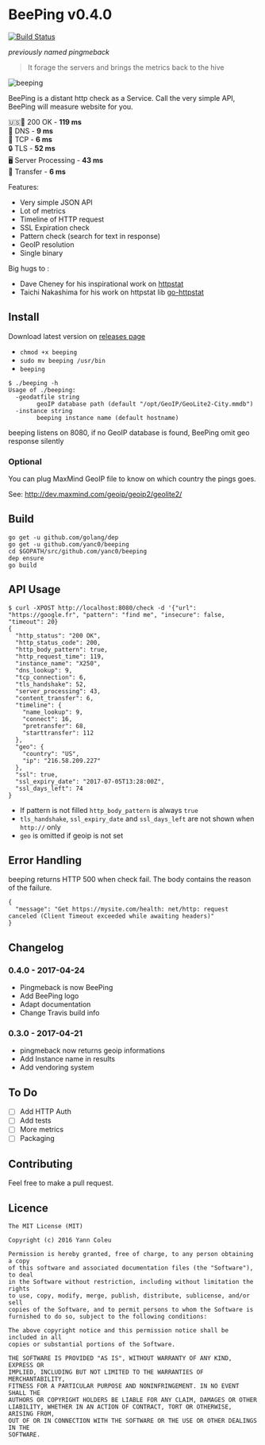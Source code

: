 # BeePing v0.4.0
[![Build Status](https://travis-ci.org/yanc0/beeping.svg?branch=master)](https://travis-ci.org/yanc0/beeping)

_previously named pingmeback_

  > It forage the servers and brings the metrics back to the hive
  
![beeping](http://oi68.tinypic.com/2yngw9h.jpg)  
  
BeePing is a distant http check as a Service. Call the very simple API, BeePing
will measure website for you.

:us::green_heart: 200 OK - **119 ms**  
:book: DNS - **9 ms**  
:arrows_counterclockwise: TCP - **6 ms**  
:lock: TLS - **52 ms**  
:desktop_computer: Server Processing - **43 ms**  
:arrow_down_small: Transfer - **6 ms**  

Features:

* Very simple JSON API
* Lot of metrics
* Timeline of HTTP request
* SSL Expiration check
* Pattern check (search for text in response)
* GeoIP resolution
* Single binary

Big hugs to :

* Dave Cheney for his inspirational work on [httpstat](https://github.com/davecheney/httpstat)
* Taichi Nakashima for his work on httpstat lib [go-httpstat](https://github.com/tcnksm/go-httpstat)

## Install

Download latest version on [releases page](https://github.com/yanc0/beeping/releases)

- `chmod +x beeping`
- `sudo mv beeping /usr/bin`
- `beeping`

```
$ ./beeping -h
Usage of ./beeping:
  -geodatfile string
    	geoIP database path (default "/opt/GeoIP/GeoLite2-City.mmdb")
  -instance string
    	beeping instance name (default hostname)
```

beeping listens on 8080, if no GeoIP database is found, BeePing omit geo response silently

### Optional

You can plug MaxMind GeoIP file to know on which country the pings goes.

See: http://dev.maxmind.com/geoip/geoip2/geolite2/

## Build
```shell
go get -u github.com/golang/dep
go get -u github.com/yanc0/beeping
cd $GOPATH/src/github.com/yanc0/beeping
dep ensure
go build
```

## API Usage

```
$ curl -XPOST http://localhost:8080/check -d '{"url": "https://google.fr", "pattern": "find me", "insecure": false, "timeout": 20}
{
  "http_status": "200 OK",
  "http_status_code": 200,
  "http_body_pattern": true,
  "http_request_time": 119,
  "instance_name": "X250",
  "dns_lookup": 9,
  "tcp_connection": 6,
  "tls_handshake": 52,
  "server_processing": 43,
  "content_transfer": 6,
  "timeline": {
    "name_lookup": 9,
    "connect": 16,
    "pretransfer": 68,
    "starttransfer": 112
  },
  "geo": {
    "country": "US",
    "ip": "216.58.209.227"
  },
  "ssl": true,
  "ssl_expiry_date": "2017-07-05T13:28:00Z",
  "ssl_days_left": 74
}
```

* If pattern is not filled `http_body_pattern` is always `true`
* `tls_handshake`, `ssl_expiry_date` and `ssl_days_left` are not shown when `http://` only
* `geo` is omitted if geoip is not set

## Error Handling

beeping returns HTTP 500 when check fail. The body contains the reason of the failure.

```
{
  "message": "Get https://mysite.com/health: net/http: request canceled (Client Timeout exceeded while awaiting headers)"
}
```

## Changelog

### 0.4.0 - 2017-04-24

  * Pingmeback is now BeePing
  * Add BeePing logo
  * Adapt documentation
  * Change Travis build info

### 0.3.0 - 2017-04-21

  * pingmeback now returns geoip informations
  * Add Instance name in results
  * Add vendoring system


## To Do

- [ ] Add HTTP Auth
- [ ] Add tests
- [ ] More metrics
- [ ] Packaging

## Contributing

Feel free to make a pull request.

## Licence

```
The MIT License (MIT)

Copyright (c) 2016 Yann Coleu

Permission is hereby granted, free of charge, to any person obtaining a copy
of this software and associated documentation files (the "Software"), to deal
in the Software without restriction, including without limitation the rights
to use, copy, modify, merge, publish, distribute, sublicense, and/or sell
copies of the Software, and to permit persons to whom the Software is
furnished to do so, subject to the following conditions:

The above copyright notice and this permission notice shall be included in all
copies or substantial portions of the Software.

THE SOFTWARE IS PROVIDED "AS IS", WITHOUT WARRANTY OF ANY KIND, EXPRESS OR
IMPLIED, INCLUDING BUT NOT LIMITED TO THE WARRANTIES OF MERCHANTABILITY,
FITNESS FOR A PARTICULAR PURPOSE AND NONINFRINGEMENT. IN NO EVENT SHALL THE
AUTHORS OR COPYRIGHT HOLDERS BE LIABLE FOR ANY CLAIM, DAMAGES OR OTHER
LIABILITY, WHETHER IN AN ACTION OF CONTRACT, TORT OR OTHERWISE, ARISING FROM,
OUT OF OR IN CONNECTION WITH THE SOFTWARE OR THE USE OR OTHER DEALINGS IN THE
SOFTWARE.
```

